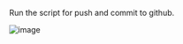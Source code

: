 Run the script for push and commit to github.

![image](https://github.com/m14r41/Scripting-Project/assets/95265573/89e07830-ef94-4f0c-9056-51d793247e30)
